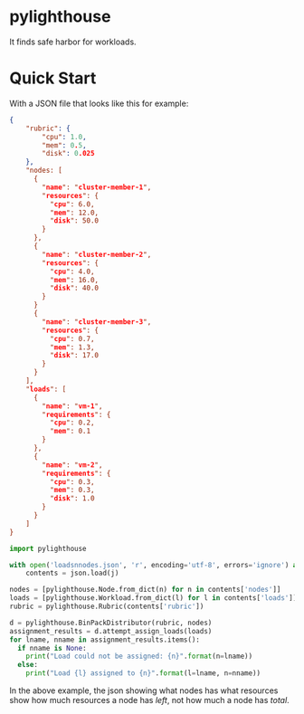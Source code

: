 # pylighthouse
It finds safe harbor for workloads.

# Quick Start
With a JSON file that looks like this for example:

```json
{
    "rubric": {
        "cpu": 1.0,
        "mem": 0.5,
        "disk": 0.025
    },
    "nodes: [
      {
        "name": "cluster-member-1",
        "resources": {
          "cpu": 6.0,
          "mem": 12.0,
          "disk": 50.0
        }
      },
      {
        "name": "cluster-member-2",
        "resources": {
          "cpu": 4.0,
          "mem": 16.0,
          "disk": 40.0
        }
      }
      {
        "name": "cluster-member-3",
        "resources": {
          "cpu": 0.7,
          "mem": 1.3,
          "disk": 17.0
        }
      }
    ],
    "loads": [
      {
        "name": "vm-1",
        "requirements": {
          "cpu": 0.2,
          "mem": 0.1
        }
      },
      {
        "name": "vm-2",
        "requirements": {
          "cpu": 0.3,
          "mem": 0.3,
          "disk": 1.0
        }
      }
    ]
}

```


```python
import pylighthouse

with open('loadsnnodes.json', 'r', encoding='utf-8', errors='ignore') as j:
    contents = json.load(j)

nodes = [pylighthouse.Node.from_dict(n) for n in contents['nodes']]
loads = [pylighthouse.Workload.from_dict(l) for l in contents['loads']]
rubric = pylighthouse.Rubric(contents['rubric'])

d = pylighthouse.BinPackDistributor(rubric, nodes)
assignment_results = d.attempt_assign_loads(loads)
for lname, nname in assignment_results.items():
  if nname is None:
    print("Load could not be assigned: {n}".format(n=lname))
  else:
    print("Load {l} assigned to {n}".format(l=lname, n=nname))
```

In the above example, the json showing what nodes has what resources
show how much resources a node has *left*, not how much a node has
*total*.
